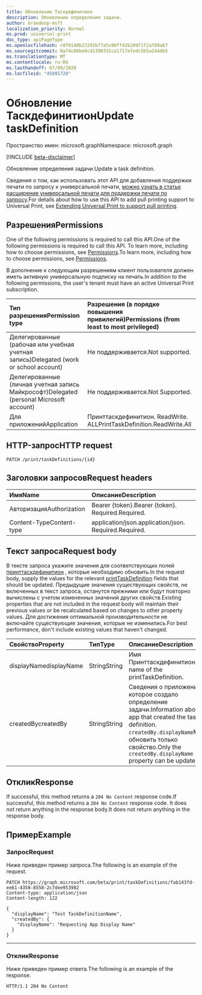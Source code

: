 ```yaml
---
title: Обновление Таскдефинитион
description: Обновление определения задачи.
author: braedenp-msft
localization_priority: Normal
ms.prod: universal-print
doc_type: apiPageType
ms.openlocfilehash: c0f0140b23291b77a5c00ff42b209f1f2af89a67
ms.sourcegitcommit: 8a74c06be9c41390331ca1717efedc5b5a244db5
ms.translationtype: MT
ms.contentlocale: ru-RU
ms.lasthandoff: 07/09/2020
ms.locfileid: "45091720"
---
```

# <a name="update-taskdefinition"></a><span data-ttu-id="3e6c1-103">Обновление Таскдефинитион</span><span class="sxs-lookup"><span data-stu-id="3e6c1-103">Update taskDefinition</span></span>

<span data-ttu-id="3e6c1-104">Пространство имен: microsoft.graph</span><span class="sxs-lookup"><span data-stu-id="3e6c1-104">Namespace: microsoft.graph</span></span>

[!INCLUDE [beta-disclaimer](../../includes/beta-disclaimer.md)]

<span data-ttu-id="3e6c1-105">Обновление определения задачи.</span><span class="sxs-lookup"><span data-stu-id="3e6c1-105">Update a task definition.</span></span>

<span data-ttu-id="3e6c1-106">Сведения о том, как использовать этот API для добавления поддержки печати по запросу к универсальной печати, [можно узнать в статье расширение универсальной печати для поддержки печати по запросу](/graph/universal-print-concept-overview#extending-universal-print-to-support-pull-printing).</span><span class="sxs-lookup"><span data-stu-id="3e6c1-106">For details about how to use this API to add pull printing support to Universal Print, see [Extending Universal Print to support pull printing](/graph/universal-print-concept-overview#extending-universal-print-to-support-pull-printing).</span></span>

## <a name="permissions"></a><span data-ttu-id="3e6c1-107">Разрешения</span><span class="sxs-lookup"><span data-stu-id="3e6c1-107">Permissions</span></span>
<span data-ttu-id="3e6c1-108">One of the following permissions is required to call this API.</span><span class="sxs-lookup"><span data-stu-id="3e6c1-108">One of the following permissions is required to call this API.</span></span> <span data-ttu-id="3e6c1-109">To learn more, including how to choose permissions, see [Permissions](/graph/permissions-reference).</span><span class="sxs-lookup"><span data-stu-id="3e6c1-109">To learn more, including how to choose permissions, see [Permissions](/graph/permissions-reference).</span></span>

<span data-ttu-id="3e6c1-110">В дополнение к следующим разрешениям клиент пользователя должен иметь активную универсальную подписку на печать.</span><span class="sxs-lookup"><span data-stu-id="3e6c1-110">In addition to the following permissions, the user's tenant must have an active Universal Print subscription.</span></span>

|<span data-ttu-id="3e6c1-111">Тип разрешения</span><span class="sxs-lookup"><span data-stu-id="3e6c1-111">Permission type</span></span> | <span data-ttu-id="3e6c1-112">Разрешения (в порядке повышения привилегий)</span><span class="sxs-lookup"><span data-stu-id="3e6c1-112">Permissions (from least to most privileged)</span></span> |
|:---------------|:--------------------------------------------|
|<span data-ttu-id="3e6c1-113">Делегированные (рабочая или учебная учетная запись)</span><span class="sxs-lookup"><span data-stu-id="3e6c1-113">Delegated (work or school account)</span></span>| <span data-ttu-id="3e6c1-114">Не поддерживается.</span><span class="sxs-lookup"><span data-stu-id="3e6c1-114">Not supported.</span></span> |
|<span data-ttu-id="3e6c1-115">Делегированные (личная учетная запись Майкрософт)</span><span class="sxs-lookup"><span data-stu-id="3e6c1-115">Delegated (personal Microsoft account)</span></span>|<span data-ttu-id="3e6c1-116">Не поддерживается.</span><span class="sxs-lookup"><span data-stu-id="3e6c1-116">Not Supported.</span></span>|
|<span data-ttu-id="3e6c1-117">Для приложений</span><span class="sxs-lookup"><span data-stu-id="3e6c1-117">Application</span></span>| <span data-ttu-id="3e6c1-118">Принттаскдефинитион. ReadWrite. ALL</span><span class="sxs-lookup"><span data-stu-id="3e6c1-118">PrintTaskDefinition.ReadWrite.All</span></span> |

## <a name="http-request"></a><span data-ttu-id="3e6c1-119">HTTP-запрос</span><span class="sxs-lookup"><span data-stu-id="3e6c1-119">HTTP request</span></span>
<!-- { "blockType": "ignored" } -->
```http
PATCH /print/taskDefinitions/{id}
```

## <a name="request-headers"></a><span data-ttu-id="3e6c1-120">Заголовки запросов</span><span class="sxs-lookup"><span data-stu-id="3e6c1-120">Request headers</span></span>
| <span data-ttu-id="3e6c1-121">Имя</span><span class="sxs-lookup"><span data-stu-id="3e6c1-121">Name</span></span>      |<span data-ttu-id="3e6c1-122">Описание</span><span class="sxs-lookup"><span data-stu-id="3e6c1-122">Description</span></span>|
|:----------|:----------|
| <span data-ttu-id="3e6c1-123">Авторизация</span><span class="sxs-lookup"><span data-stu-id="3e6c1-123">Authorization</span></span> | <span data-ttu-id="3e6c1-124">Bearer {token}.</span><span class="sxs-lookup"><span data-stu-id="3e6c1-124">Bearer {token}.</span></span> <span data-ttu-id="3e6c1-125">Required.</span><span class="sxs-lookup"><span data-stu-id="3e6c1-125">Required.</span></span> |
| <span data-ttu-id="3e6c1-126">Content-Type</span><span class="sxs-lookup"><span data-stu-id="3e6c1-126">Content-type</span></span>  | <span data-ttu-id="3e6c1-127">application/json.</span><span class="sxs-lookup"><span data-stu-id="3e6c1-127">application/json.</span></span> <span data-ttu-id="3e6c1-128">Required.</span><span class="sxs-lookup"><span data-stu-id="3e6c1-128">Required.</span></span>|

## <a name="request-body"></a><span data-ttu-id="3e6c1-129">Текст запроса</span><span class="sxs-lookup"><span data-stu-id="3e6c1-129">Request body</span></span>
<span data-ttu-id="3e6c1-130">В тексте запроса укажите значения для соответствующих полей [принттаскдефинитион](../resources/printtaskdefinition.md) , которые необходимо обновить.</span><span class="sxs-lookup"><span data-stu-id="3e6c1-130">In the request body, supply the values for the relevant [printTaskDefinition](../resources/printtaskdefinition.md) fields that should be updated.</span></span> <span data-ttu-id="3e6c1-131">Предыдущие значения существующих свойств, не включенных в текст запроса, останутся прежними или будут повторно вычислены с учетом измененных значений других свойств.</span><span class="sxs-lookup"><span data-stu-id="3e6c1-131">Existing properties that are not included in the request body will maintain their previous values or be recalculated based on changes to other property values.</span></span> <span data-ttu-id="3e6c1-132">Для достижения оптимальной производительности не включайте существующие значения, которые не изменились.</span><span class="sxs-lookup"><span data-stu-id="3e6c1-132">For best performance, don't include existing values that haven't changed.</span></span>

| <span data-ttu-id="3e6c1-133">Свойство</span><span class="sxs-lookup"><span data-stu-id="3e6c1-133">Property</span></span>     | <span data-ttu-id="3e6c1-134">Тип</span><span class="sxs-lookup"><span data-stu-id="3e6c1-134">Type</span></span>        | <span data-ttu-id="3e6c1-135">Описание</span><span class="sxs-lookup"><span data-stu-id="3e6c1-135">Description</span></span> |
|:-------------|:------------|:------------|
|<span data-ttu-id="3e6c1-136">displayName</span><span class="sxs-lookup"><span data-stu-id="3e6c1-136">displayName</span></span>|<span data-ttu-id="3e6c1-137">String</span><span class="sxs-lookup"><span data-stu-id="3e6c1-137">String</span></span>|<span data-ttu-id="3e6c1-138">Имя Принттаскдефинитион.</span><span class="sxs-lookup"><span data-stu-id="3e6c1-138">The name of the printTaskDefinition.</span></span>|
|<span data-ttu-id="3e6c1-139">createdBy</span><span class="sxs-lookup"><span data-stu-id="3e6c1-139">createdBy</span></span>|<span data-ttu-id="3e6c1-140">String</span><span class="sxs-lookup"><span data-stu-id="3e6c1-140">String</span></span>|<span data-ttu-id="3e6c1-141">Сведения о приложении, которое создало определение задачи.</span><span class="sxs-lookup"><span data-stu-id="3e6c1-141">Information about the app that created the task definition.</span></span> <span data-ttu-id="3e6c1-142">`createdBy.displayName`Можно обновить только свойство.</span><span class="sxs-lookup"><span data-stu-id="3e6c1-142">Only the `createdBy.displayName` property can be updated.</span></span>|

## <a name="response"></a><span data-ttu-id="3e6c1-143">Отклик</span><span class="sxs-lookup"><span data-stu-id="3e6c1-143">Response</span></span>
<span data-ttu-id="3e6c1-144">If successful, this method returns a `204 No Content` response code.</span><span class="sxs-lookup"><span data-stu-id="3e6c1-144">If successful, this method returns a `204 No Content` response code.</span></span> <span data-ttu-id="3e6c1-145">It does not return anything in the response body.</span><span class="sxs-lookup"><span data-stu-id="3e6c1-145">It does not return anything in the response body.</span></span>
## <a name="example"></a><span data-ttu-id="3e6c1-146">Пример</span><span class="sxs-lookup"><span data-stu-id="3e6c1-146">Example</span></span>
### <a name="request"></a><span data-ttu-id="3e6c1-147">Запрос</span><span class="sxs-lookup"><span data-stu-id="3e6c1-147">Request</span></span>
<span data-ttu-id="3e6c1-148">Ниже приведен пример запроса.</span><span class="sxs-lookup"><span data-stu-id="3e6c1-148">The following is an example of the request.</span></span>

<!-- {
  "blockType": "request",
  "name": "print_update_taskdefinition"
}-->
```msgraph-interactive
PATCH https://graph.microsoft.com/beta/print/taskDefinitions/fab143fd-ee61-4358-8558-2c7dee953982
Content-type: application/json
Content-length: 122

{
  "displayName": "Test TaskDefinitionName",
  "createdBy": {
    "displayName": "Requesting App Display Name"
  }
}
```

---

### <a name="response"></a><span data-ttu-id="3e6c1-149">Отклик</span><span class="sxs-lookup"><span data-stu-id="3e6c1-149">Response</span></span>
<span data-ttu-id="3e6c1-150">Ниже приведен пример ответа.</span><span class="sxs-lookup"><span data-stu-id="3e6c1-150">The following is an example of the response.</span></span>
<!-- {
  "blockType": "response"
} -->
```http
HTTP/1.1 204 No Content
```

<!-- uuid: 8fcb5dbc-d5aa-4681-8e31-b001d5168d79
2015-10-25 14:57:30 UTC -->
<!-- {
  "type": "#page.annotation",
  "description": "Update taskDefinition",
  "keywords": "",
  "section": "documentation",
  "tocPath": ""
}-->
